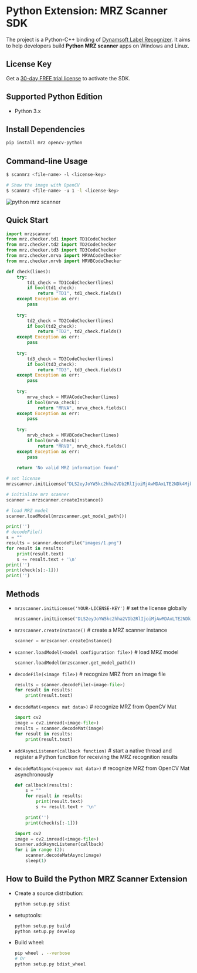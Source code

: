 # Python Extension: MRZ Scanner SDK 
The project is a Python-C++ binding of [Dynamsoft Label Recognizer](https://www.dynamsoft.com/label-recognition/overview/). It aims to help developers build **Python MRZ scanner** apps on Windows and Linux.

## License Key
Get a [30-day FREE trial license](https://www.dynamsoft.com/customer/license/trialLicense/?product=dlr) to activate the SDK.


## Supported Python Edition
* Python 3.x

## Install Dependencies
```bash 
pip install mrz opencv-python
```

## Command-line Usage
```bash 
$ scanmrz <file-name> -l <license-key>

# Show the image with OpenCV
$ scanmrz <file-name> -u 1 -l <license-key>
```

![python mrz scanner](https://www.dynamsoft.com/codepool/img/2022/08/python-mrz-scanner.png)

## Quick Start
```python
import mrzscanner
from mrz.checker.td1 import TD1CodeChecker
from mrz.checker.td2 import TD2CodeChecker
from mrz.checker.td3 import TD3CodeChecker
from mrz.checker.mrva import MRVACodeChecker
from mrz.checker.mrvb import MRVBCodeChecker

def check(lines):
    try:
        td1_check = TD1CodeChecker(lines)
        if bool(td1_check):
            return "TD1", td1_check.fields()
    except Exception as err:
        pass
    
    try:
        td2_check = TD2CodeChecker(lines)
        if bool(td2_check):
            return "TD2", td2_check.fields()
    except Exception as err:
        pass
    
    try:
        td3_check = TD3CodeChecker(lines)
        if bool(td3_check):
            return "TD3", td3_check.fields()
    except Exception as err:
        pass
    
    try:
        mrva_check = MRVACodeChecker(lines)
        if bool(mrva_check):
            return "MRVA", mrva_check.fields()
    except Exception as err:
        pass
    
    try:
        mrvb_check = MRVBCodeChecker(lines)
        if bool(mrvb_check):
            return "MRVB", mrvb_check.fields()
    except Exception as err:
        pass
    
    return 'No valid MRZ information found'

# set license
mrzscanner.initLicense("DLS2eyJoYW5kc2hha2VDb2RlIjoiMjAwMDAxLTE2NDk4Mjk3OTI2MzUiLCJvcmdhbml6YXRpb25JRCI6IjIwMDAwMSIsInNlc3Npb25QYXNzd29yZCI6IndTcGR6Vm05WDJrcEQ5YUoifQ==")

# initialize mrz scanner
scanner = mrzscanner.createInstance()

# load MRZ model
scanner.loadModel(mrzscanner.get_model_path())

print('')
# decodeFile()
s = ""
results = scanner.decodeFile("images/1.png")
for result in results:
    print(result.text)
    s += result.text + '\n'
print('')
print(check(s[:-1]))
print('')
```

## Methods
- `mrzscanner.initLicense('YOUR-LICENSE-KEY')` # set the license globally
    
    ```python
    mrzscanner.initLicense("DLS2eyJoYW5kc2hha2VDb2RlIjoiMjAwMDAxLTE2NDk4Mjk3OTI2MzUiLCJvcmdhbml6YXRpb25JRCI6IjIwMDAwMSIsInNlc3Npb25QYXNzd29yZCI6IndTcGR6Vm05WDJrcEQ5YUoifQ==")
    ```

- `mrzscanner.createInstance()` # create a MRZ scanner instance
    
    ```python
    scanner = mrzscanner.createInstance()
    ```
- `scanner.loadModel(<model configuration file>)` # load MRZ model
    
    ```python
    scanner.loadModel(mrzscanner.get_model_path())
    ```
- `decodeFile(<image file>)` # recognize MRZ from an image file

    ```python
    results = scanner.decodeFile(<image-file>)
    for result in results:
        print(result.text)
    ```
- `decodeMat(<opencv mat data>)` # recognize MRZ from OpenCV Mat
    ```python
    import cv2
    image = cv2.imread(<image-file>)
    results = scanner.decodeMat(image)
    for result in results:
        print(result.text)
    ```
- `addAsyncListener(callback function)` # start a native thread and register a Python function for receiving the MRZ recognition results
- `decodeMatAsync(<opencv mat data>)` # recognize MRZ from OpenCV Mat asynchronously
    ```python
    def callback(results):
        s = ""
        for result in results:
            print(result.text)
            s += result.text + '\n'
    
        print('')
        print(check(s[:-1]))
    
    import cv2
    image = cv2.imread(<image-file>)
    scanner.addAsyncListener(callback)
    for i in range (2):
        scanner.decodeMatAsync(image)
        sleep(1)
    ```

## How to Build the Python MRZ Scanner Extension
- Create a source distribution:
    
    ```bash
    python setup.py sdist
    ```

- setuptools:
    
    ```bash
    python setup.py build
    python setup.py develop 
    ```
- Build wheel:
    
    ```bash
    pip wheel . --verbose
    # Or
    python setup.py bdist_wheel
    ```


